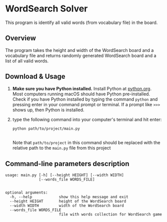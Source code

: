 # WordSearch Solver

This program is identify all valid words (from vocabulary file) in the board. 

## Overview

The program takes the height and width of the WordSearch board and a vocabulary file and returns randomly generated WordSearch board and a list of all valid words.



## Download & Usage

1. **Make sure you have Python installed.** Install Python at [python.org](https://www.python.org/downloads/). Most computers running macOS should have Python pre-installed. Check if you have Python installed by typing the command ```python``` and pressing enter in your command prompt or terminal. If a prompt like ```>>>``` shows up, then Python is installed.

2. type the following command into your computer's terminal and hit enter:

    ``` bash
    python path/to/project/main.py 
     
    ```

    Note that ```path/to/project``` in this command should be replaced with the relative path to the ```main.py``` file from this project
 
## Command-line parameters description


    usage: main.py [-h] [--height HEIGHT] [--width WIDTH]
                   [--words_file WORDS_FILE]
    
    
    optional arguments:
      -h, --help            show this help message and exit
      --height HEIGHT       height of the WordSearch board
      --width WIDTH         width of the WordSearch board
      --words_file WORDS_FILE
                            file with words collection for WordSearch game
